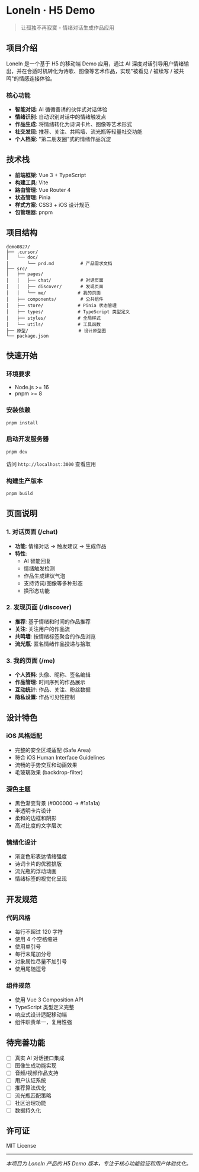 # LoneIn · H5 Demo

> 让孤独不再寂寞 - 情绪对话生成作品应用

## 项目介绍

LoneIn 是一个基于 H5 的移动端 Demo 应用，通过 AI 深度对话引导用户情绪输出，并在合适时机转化为诗歌、图像等艺术作品，实现"被看见 / 被续写 / 被共鸣"的情感连接体验。

### 核心功能

- **智能对话**: AI 循循善诱的伙伴式对话体验
- **情绪识别**: 自动识别对话中的情绪触发点
- **作品生成**: 将情绪转化为诗词卡片、图像等艺术形式
- **社交发现**: 推荐、关注、共鸣墙、流光瓶等轻量社交功能
- **个人档案**: "第二朋友圈"式的情绪作品沉淀

## 技术栈

- **前端框架**: Vue 3 + TypeScript
- **构建工具**: Vite
- **路由管理**: Vue Router 4
- **状态管理**: Pinia
- **样式方案**: CSS3 + iOS 设计规范
- **包管理器**: pnpm

## 项目结构

```
demo0827/
├── .cursor/
│   └── doc/
│       └── prd.md          # 产品需求文档
├── src/
│   ├── pages/
│   │   ├── chat/           # 对话页面
│   │   ├── discover/       # 发现页面
│   │   └── me/            # 我的页面
│   ├── components/         # 公共组件
│   ├── store/             # Pinia 状态管理
│   ├── types/             # TypeScript 类型定义
│   ├── styles/            # 全局样式
│   └── utils/             # 工具函数
├── 原型/                   # 设计原型图
└── package.json
```

## 快速开始

### 环境要求

- Node.js >= 16
- pnpm >= 8

### 安装依赖

```bash
pnpm install
```

### 启动开发服务器

```bash
pnpm dev
```

访问 `http://localhost:3000` 查看应用

### 构建生产版本

```bash
pnpm build
```

## 页面说明

### 1. 对话页面 (/chat)

- **功能**: 情绪对话 → 触发建议 → 生成作品
- **特性**: 
  - AI 智能回复
  - 情绪触发检测
  - 作品生成建议气泡
  - 支持诗词/图像等多种形态
  - 换形态功能

### 2. 发现页面 (/discover)

- **推荐**: 基于情绪和时间的作品推荐
- **关注**: 关注用户的作品流
- **共鸣墙**: 按情绪标签聚合的作品浏览
- **流光瓶**: 匿名情绪作品投递与拾取

### 3. 我的页面 (/me)

- **个人资料**: 头像、昵称、签名编辑
- **作品管理**: 时间序列的作品展示
- **互动统计**: 作品、关注、粉丝数据
- **隐私设置**: 作品可见性控制

## 设计特色

### iOS 风格适配

- 完整的安全区域适配 (Safe Area)
- 符合 iOS Human Interface Guidelines
- 流畅的手势交互和动画效果
- 毛玻璃效果 (backdrop-filter)

### 深色主题

- 黑色渐变背景 (#000000 → #1a1a1a)
- 半透明卡片设计
- 柔和的边框和阴影
- 高对比度的文字层次

### 情绪化设计

- 渐变色彩表达情绪强度
- 诗词卡片的优雅排版
- 流光瓶的浮动动画
- 情绪标签的视觉化呈现

## 开发规范

### 代码风格

- 每行不超过 120 字符
- 使用 4 个空格缩进
- 使用单引号
- 每行末尾加分号
- 对象属性尽量不加引号
- 使用尾随逗号

### 组件规范

- 使用 Vue 3 Composition API
- TypeScript 类型定义完整
- 响应式设计适配移动端
- 组件职责单一，复用性强

## 待完善功能

- [ ] 真实 AI 对话接口集成
- [ ] 图像生成功能实现
- [ ] 音频/视频作品支持
- [ ] 用户认证系统
- [ ] 推荐算法优化
- [ ] 流光瓶匹配策略
- [ ] 社区治理功能
- [ ] 数据持久化

## 许可证

MIT License

---

*本项目为 LoneIn 产品的 H5 Demo 版本，专注于核心功能验证和用户体验优化。* 